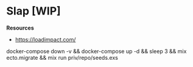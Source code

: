 # Slap [WIP]
__Resources__

- https://loadimpact.com/


docker-compose down -v && docker-compose up -d && sleep 3 && mix ecto.migrate && mix run priv/repo/seeds.exs